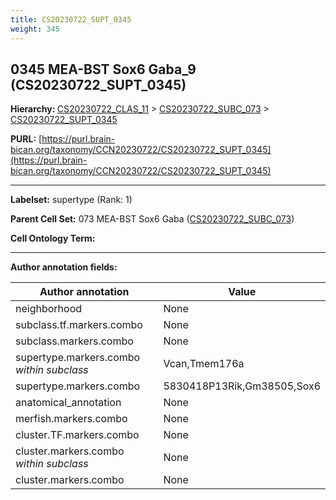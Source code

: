 ```yaml
---
title: CS20230722_SUPT_0345
weight: 345
---
```

## 0345 MEA-BST Sox6 Gaba_9 (CS20230722_SUPT_0345)
<b>Hierarchy: </b>
[CS20230722_CLAS_11](../CS20230722_CLAS_11) >
[CS20230722_SUBC_073](../CS20230722_SUBC_073) >
[CS20230722_SUPT_0345](../CS20230722_SUPT_0345)

**PURL:** [https://purl.brain-bican.org/taxonomy/CCN20230722/CS20230722_SUPT_0345](https://purl.brain-bican.org/taxonomy/CCN20230722/CS20230722_SUPT_0345)

---


**Labelset:** supertype (Rank: 1)

**Parent Cell Set:** 073 MEA-BST Sox6 Gaba ([CS20230722_SUBC_073](../CS20230722_SUBC_073))



**Cell Ontology Term:** 

[MARKER GENES.]: #


---

[TRANSFERRED ANNOTATIONS.]: #


[AUTHOR ANNOTATION FIELDS.]: #


**Author annotation fields:**

| Author annotation | Value |
|-------------------|-------|
|neighborhood|None|
|subclass.tf.markers.combo|None|
|subclass.markers.combo|None|
|supertype.markers.combo _within subclass_|Vcan,Tmem176a|
|supertype.markers.combo|5830418P13Rik,Gm38505,Sox6|
|anatomical_annotation|None|
|merfish.markers.combo|None|
|cluster.TF.markers.combo|None|
|cluster.markers.combo _within subclass_|None|
|cluster.markers.combo|None|
